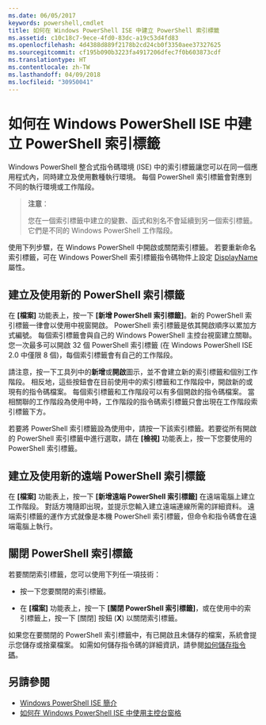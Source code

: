 ```yaml
---
ms.date: 06/05/2017
keywords: powershell,cmdlet
title: 如何在 Windows PowerShell ISE 中建立 PowerShell 索引標籤
ms.assetid: c10c18c7-9ece-4fd0-83dc-a19c53d4fd83
ms.openlocfilehash: 4d4388d889f2178b2cd24cb0f3350aee37327625
ms.sourcegitcommit: cf195b090b3223fa4917206dfec7f0b603873cdf
ms.translationtype: HT
ms.contentlocale: zh-TW
ms.lasthandoff: 04/09/2018
ms.locfileid: "30950041"
---
```

# <a name="how-to-create-a-powershell-tab-in-windows-powershell-ise"></a>如何在 Windows PowerShell ISE 中建立 PowerShell 索引標籤

Windows PowerShell 整合式指令碼環境 (ISE) 中的索引標籤讓您可以在同一個應用程式內，同時建立及使用數種執行環境。
每個 PowerShell 索引標籤會對應到不同的執行環境或工作階段。

> **注意**：
>
> 您在一個索引標籤中建立的變數、函式和別名不會延續到另一個索引標籤。 它們是不同的 Windows PowerShell 工作階段。

使用下列步驟，在 Windows PowerShell 中開啟或關閉索引標籤。
若要重新命名索引標籤，可在 Windows PowerShell 索引標籤指令碼物件上設定 [DisplayName](The-PowerShellTab-Object.md#displayname) 屬性。

## <a name="to-create-and-use-a-new-powershell-tab"></a>建立及使用新的 PowerShell 索引標籤

在 **[檔案]** 功能表上，按一下 **[新增 PowerShell 索引標籤]**。新的 PowerShell 索引標籤一律會以使用中視窗開啟。
PowerShell 索引標籤是依其開啟順序以累加方式編號。
每個索引標籤會與自己的 Windows PowerShell 主控台視窗建立關聯。
您一次最多可以開啟 32 個 PowerShell 索引標籤 (在 Windows PowerShell ISE 2.0 中僅限 8 個)，每個索引標籤會有自己的工作階段。

請注意，按一下工具列中的**新增**或**開啟**圖示，並不會建立新的索引標籤和個別工作階段。
相反地，這些按鈕會在目前使用中的索引標籤和工作階段中，開啟新的或現有的指令碼檔案。
每個索引標籤和工作階段可以有多個開啟的指令碼檔案。
當相關聯的工作階段為使用中時，工作階段的指令碼索引標籤只會出現在工作階段索引標籤下方。

若要將 PowerShell 索引標籤設為使用中，請按一下該索引標籤。若要從所有開啟的 PowerShell 索引標籤中進行選取，請在 **[檢視]** 功能表上，按一下您要使用的 PowerShell 索引標籤。

## <a name="to-create-and-use-a-new-remote-powershell-tab"></a>建立及使用新的遠端 PowerShell 索引標籤

在 **[檔案]** 功能表上，按一下 **[新增遠端 PowerShell 索引標籤]** 在遠端電腦上建立工作階段。
對話方塊隨即出現，並提示您輸入建立遠端連線所需的詳細資料。
遠端索引標籤的運作方式就像是本機 PowerShell 索引標籤，但命令和指令碼會在遠端電腦上執行。

## <a name="to-close-a-powershell-tab"></a>關閉 PowerShell 索引標籤

若要關閉索引標籤，您可以使用下列任一項技術：

- 按一下您要關閉的索引標籤。

- 在 **[檔案]** 功能表上，按一下 **[關閉 PowerShell 索引標籤]**，或在使用中的索引標籤上，按一下 [關閉] 按鈕 (**X**) 以關閉索引標籤。

如果您在要關閉的 PowerShell 索引標籤中，有已開啟且未儲存的檔案，系統會提示您儲存或捨棄檔案。
如需如何儲存指令碼的詳細資訊，請參閱[如何儲存指令碼](How-to-Write-and-Run-Scripts-in-the-Windows-PowerShell-ISE.md#how-to-save-a-script)。

## <a name="see-also"></a>另請參閱

- [Windows PowerShell ISE 簡介](Introducing-the-Windows-PowerShell-ISE.md)
- [如何在 Windows PowerShell ISE 中使用主控台窗格](How-to-Use-the-Console-Pane-in-the-Windows-PowerShell-ISE.md)